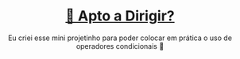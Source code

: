 <h1 align="center">
    <a href="https://bernardo01001.github.io/VerificacaoDirigir/"> 🛂 Apto a Dirigir? </a>
</h1>
<p align="center"> Eu criei esse mini projetinho para poder colocar em prática o uso de operadores condicionais 🚗 </p>
